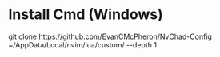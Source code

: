 # Install Cmd (Windows)
git clone https://github.com/EvanCMcPheron/NvChad-Config ~/AppData/Local/nvim/lua/custom/ --depth 1
